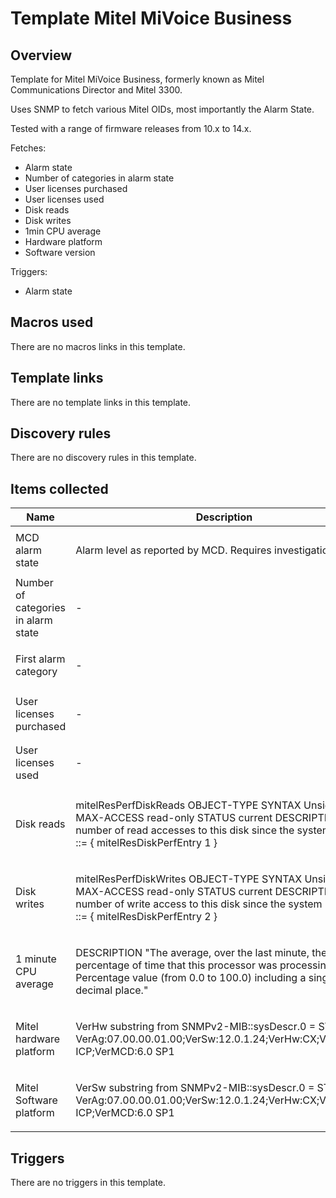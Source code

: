 # Template Mitel MiVoice Business

## Overview

Template for Mitel MiVoice Business, formerly known as Mitel Communications Director and Mitel 3300.


Uses SNMP to fetch various Mitel OIDs, most importantly the Alarm State.


Tested with a range of firmware releases from 10.x to 14.x.


 


Fetches:


* Alarm state
* Number of categories in alarm state
* User licenses purchased
* User licenses used
* Disk reads
* Disk writes
* 1min CPU average
* Hardware platform
* Software version


Triggers:


* Alarm state
## Macros used

There are no macros links in this template.

## Template links

There are no template links in this template.

## Discovery rules

There are no discovery rules in this template.

## Items collected

|Name|Description|Type|Key and additional info|
|----|-----------|----|----|
|MCD alarm state|<p>Alarm level as reported by MCD. Requires investigation.</p>|`SNMP agent`|mitelIpera3000AlmLevel<p>Update: 2m</p>|
|Number of categories in alarm state|<p>-</p>|`SNMP agent`|mitelIpera3000AlmNbrCategories.0<p>Update: 2m</p>|
|First alarm category|<p>-</p>|`SNMP agent`|mitelIpera3000CatTblName.1<p>Update: 300s</p>|
|User licenses purchased|<p>-</p>|`SNMP agent`|mitelIpera3000IPUsrLicPurchased<p>Update: 2m</p>|
|User licenses used|<p>-</p>|`SNMP agent`|mitelIpera3000IPUsrLicUsed<p>Update: 2m</p>|
|Disk reads|<p>mitelResPerfDiskReads OBJECT-TYPE SYNTAX Unsigned32 MAX-ACCESS read-only STATUS current DESCRIPTION "The number of read accesses to this disk since the system reset. " ::= { mitelResDiskPerfEntry 1 }</p>|`SNMP agent`|mitelResPerfDiskReads.1<p>Update: 2m</p>|
|Disk writes|<p>mitelResPerfDiskWrites OBJECT-TYPE SYNTAX Unsigned32 MAX-ACCESS read-only STATUS current DESCRIPTION "The number of write access to this disk since the system reset. " ::= { mitelResDiskPerfEntry 2 }</p>|`SNMP agent`|mitelResPerfDiskWrites.1<p>Update: 2m</p>|
|1 minute CPU average|<p>DESCRIPTION "The average, over the last minute, the percentage of time that this processor was processing calls. Percentage value (from 0.0 to 100.0) including a single decimal place."</p>|`SNMP agent`|mitelResSystemCallLoad.0<p>Update: 2m</p>|
|Mitel hardware platform|<p>VerHw substring from SNMPv2-MIB::sysDescr.0 = STRING: VerAg:07.00.00.01.00;VerSw:12.0.1.24;VerHw:CX;VerPl:3300 ICP;VerMCD:6.0 SP1</p>|`SNMP agent`|VerHw<p>Update: 1h</p>|
|Mitel Software platform|<p>VerSw substring from SNMPv2-MIB::sysDescr.0 = STRING: VerAg:07.00.00.01.00;VerSw:12.0.1.24;VerHw:CX;VerPl:3300 ICP;VerMCD:6.0 SP1</p>|`SNMP agent`|VerSw<p>Update: 1h</p>|
## Triggers

There are no triggers in this template.

